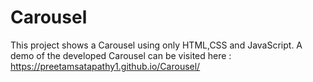 # Carousel
This project shows a Carousel using only HTML,CSS and JavaScript.
A demo of the developed Carousel can be visited here : 
https://preetamsatapathy1.github.io/Carousel/
